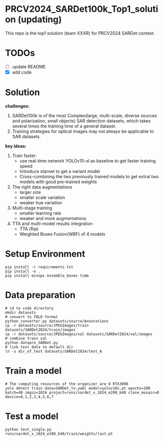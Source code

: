# PRCV2024_SARDet100k_Top1_solution (updating)
This repo is the top1 solution (team XXXR) for PRCV2024 SARDet contest.
# TODOs
- [ ] update README
- [x] add code 
# Solution
**challenges:**
1. SARDet100k is of the most Complex(large, multi-scale, diverse sources and polarization, small objects) SAR detection datasets, which takes several times the training time of a general dataset.
2. Training strategies for optical images may not always be applicable to SAR datasets.

**key ideas:**
1. Train faster:
   - use real-time network YOLOv10-xl as baseline to get faster training speed
   - Introduce starnet to get a variant model
   - Cross-combining the two previously trained models to get extral two models with good pre-trained weights
2. The right data augmentations
   - larger size
   - smaller scale variation
   - weaker hue variation
3. Multi-stage training
   - smaller learning rate
   - weaker and more augmentations
5. TTA and multi-model results integration
   - TTA (flip)
   - Weighted Boxes Fusion(WBF) of 4 models
# Setup Environment
```
pip install -r requirements.txt
pip install -e .
pip install einops ensemble_boxes timm
```
# Data preparation
```
# cd to code directory
mkdir datasets
# convert to YOLO format
python converter.py datasets/source/Annotations
cp -r datasets/source/JPEGImages/train datasets/SARDet2024/train/images
cp -r datasets/source/JPEGImages/val datasets/SARDet2024/val/images
# combine train val
python datapro_SARDet.py
# link test data to default dir
ln -s dir_of_test datasets/SARDet2024/test_A
```
# Train a model
```
# The computing resources of the organizer are 8 RTX3090
yolo detect train data=SARDet_tv.yaml model=yolov10x.pt epochs=200 batch=48 imgsz=1024 project=runs/sardet_x_1024_e200_b48 close_mosaic=0 device=0,1,2,3,4,5,6,7
```
# Test a model
```
python test_single.py runs/sardet_x_1024_e200_b48/train/weights/last.pt
```
